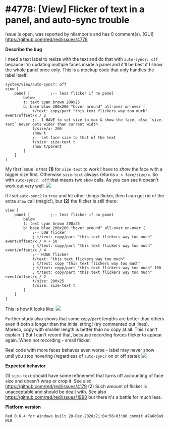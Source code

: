 
#4778: [View] Flicker of text in a panel, and auto-sync trouble
================================================================================
Issue is open, was reported by hiiamboris and has 0 comment(s).
[GUI]
<https://github.com/red/red/issues/4778>

**Describe the bug**

I need a text label to resize with the text and do that with `auto-sync?: off` because I'm updating multiple faces inside a panel and it'll be best if I show the whole panel once only. This is a mockup code that only handles the label itself:
```
system/view/auto-sync?: off
view [
	panel [			;-- less flicker if no panel
		below
		t: text cyan brown 200x25
		b: base blue 200x200 "hover around" all-over on-over [
			t/text: copy/part "this text flickers way too much" event/offset/x / 2
			;-- I HAVE to set size to max & show the face, else `size-text` never gets wider than current width
			t/size/x: 200
			show t
			;-- set face size to that of the text
			t/size: size-text t
			show t/parent
		]
	]
]
```
My first issue is that **(1)** for `size-text` to work I have to *show* the face with a bigger size first. Otherwise `size-text` always returns `x < face/size/x`. So with `auto-sync?: off` that means two `show` calls.
As you can see it doesn't work out very well:
![](https://i.gyazo.com/b14e38626af2cdf86dcd5956dbab7bd4.gif)

If I set `auto-sync?` to `true` and let other things flicker, then I can get rid of the extra `show` call (magic!), but **(2)** the flicker is still there:
```
view [
	panel [			;-- less flicker if no panel
		below
		t: text cyan brown 200x25
		b: base blue 200x200 "hover around" all-over on-over [
			;-- LOW flicker
			; t/text: copy/part "this text flickers way too much" event/offset/x / 4 + 50
			; t/text: copy/part "this text flickers way too much" event/offset/x / 4
			;-- HUGE flicker
			t/text: "this text flickers way too much"
			; t/text: copy "this text flickers way too much"
			; t/text: copy/part "this text flickers way too much" 100
			; t/text: copy/part "this text flickers way too much" event/offset/x / 2
			t/size: 200x25
			t/size: size-text t
		]
	]
]
```
This is how it looks like:
![](https://i.gyazo.com/3b3e7192601f1af224da3fb2b28e3604.gif)

Further study also shows that some `copy/part` lengths are better than others even if both a longer than the initial string! (try commented out lines). Moreso, copy with smaller length is better than no copy at all. This I can't explain ;) But I can't record that, because recording forces flicker to appear again. When not recording - small flicker.

Real code with more faces behaves even worse - label may never show until you stop hovering (regardless of `auto-sync?` on or off state):
![](https://i.gyazo.com/3c9d1c8306262d007b5ebea2ea828dad.gif)

**Expected behavior**

(1) `size-text` should have some refinement that turns off accounting of face size and doesn't wrap or crop it. See also https://github.com/red/red/issues/4179
(2) Such amount of flicker is unacceptable and should be dealt with. See also https://github.com/red/red/issues/1990 but there it's a battle for much less.

**Platform version**
```
Red 0.6.4 for Windows built 20-Dec-2020/21:04:56+03:00 commit #7a6d9a9
W10
```



